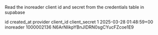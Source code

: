 Read the inoreader client id and secret from the credentials table in supabase

id	created_at	provider	client_id	client_secret
1	2025-03-28 01:48:59+00	inoreader	1000002136	N6ArNlikpYBnJlDRN0sgCYucFZcoe1E9







